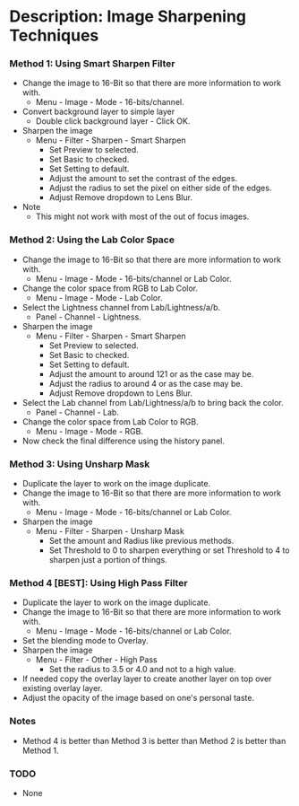 # Description: Image Sharpening Techniques

### Method 1: Using Smart Sharpen Filter
* Change the image to 16-Bit so that there are more information to work with.
    - Menu - Image - Mode - 16-bits/channel.
* Convert background layer to simple layer
    - Double click background layer - Click OK.
* Sharpen the image
    - Menu - Filter - Sharpen - Smart Sharpen
        - Set Preview to selected.
        - Set Basic to checked.
        - Set Setting to default.
        - Adjust the amount to set the contrast of the edges.
        - Adjust the radius to set the pixel on either side of the edges. 
        - Adjust Remove dropdown to Lens Blur.
* Note
    - This might not work with most of the out of focus images.

### Method 2: Using the Lab Color Space
* Change the image to 16-Bit so that there are more information to work with.
    - Menu - Image - Mode - 16-bits/channel or Lab Color.
* Change the color space from RGB to Lab Color.
    - Menu - Image - Mode - Lab Color.
* Select the Lightness channel from Lab/Lightness/a/b.
    - Panel - Channel - Lightness.
* Sharpen the image
    - Menu - Filter - Sharpen - Smart Sharpen
        - Set Preview to selected.
        - Set Basic to checked.
        - Set Setting to default.
        - Adjust the amount to around 121 or as the case may be.
        - Adjust the radius to around 4 or as the case may be. 
        - Adjust Remove dropdown to Lens Blur.
* Select the Lab channel from Lab/Lightness/a/b to bring back the color.
    - Panel - Channel - Lab.
* Change the color space from Lab Color to RGB.
    - Menu - Image - Mode - RGB.
* Now check the final difference using the history panel.

### Method 3: Using Unsharp Mask
* Duplicate the layer to work on the image duplicate.
* Change the image to 16-Bit so that there are more information to work with.
    - Menu - Image - Mode - 16-bits/channel or Lab Color.
* Sharpen the image
    - Menu - Filter - Sharpen - Unsharp Mask
        - Set the amount and Radius like previous methods.
        - Set Threshold to 0 to sharpen everything or set Threshold to 4 to sharpen just a portion of things.

### Method 4 [BEST]: Using High Pass Filter
* Duplicate the layer to work on the image duplicate.
* Change the image to 16-Bit so that there are more information to work with.
    - Menu - Image - Mode - 16-bits/channel or Lab Color.
* Set the blending mode to Overlay.
* Sharpen the image
    - Menu - Filter - Other - High Pass
        - Set the radius to 3.5 or 4.0 and not to a high value.
* If needed copy the overlay layer to create another layer on top over existing overlay layer. 
* Adjust the opacity of the image based on one's personal taste.

### Notes
* Method 4 is better than Method 3 is better than Method 2 is better than Method 1.

### TODO
- None
